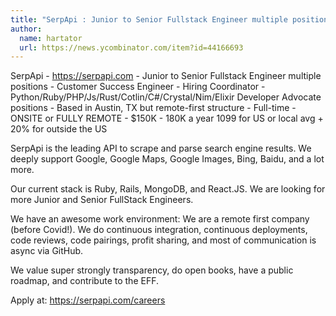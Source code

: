 ```yaml
---
title: "SerpApi : Junior to Senior Fullstack Engineer multiple positions"
author:
  name: hartator
  url: https://news.ycombinator.com/item?id=44166693
---
```


<JobNavigation />

SerpApi - <a href="https:&#x2F;&#x2F;serpapi.com" rel="nofollow">https:&#x2F;&#x2F;serpapi.com</a> - Junior to Senior Fullstack Engineer multiple positions - Customer Success Engineer - Hiring Coordinator - Python&#x2F;Ruby&#x2F;PHP&#x2F;Js&#x2F;Rust&#x2F;Cotlin&#x2F;C#&#x2F;Crystal&#x2F;Nim&#x2F;Elixir Developer Advocate positions - Based in Austin, TX but remote-first structure - Full-time - ONSITE or FULLY REMOTE - $150K - 180K a year 1099 for US or local avg + 20% for outside the US

SerpApi is the leading API to scrape and parse search engine results. We deeply support Google, Google Maps, Google Images, Bing, Baidu, and a lot more.

Our current stack is Ruby, Rails, MongoDB, and React.JS. We are looking for more Junior and Senior FullStack Engineers.

We have an awesome work environment: We are a remote first company (before Covid!).
We do continuous integration, continuous deployments, code reviews, code pairings, profit sharing, and most of communication is async via GitHub.

We value super strongly transparency, do open books, have a public roadmap, and contribute to the EFF.

Apply at: <a href="https:&#x2F;&#x2F;serpapi.com&#x2F;careers" rel="nofollow">https:&#x2F;&#x2F;serpapi.com&#x2F;careers</a>
<JobApplication />
